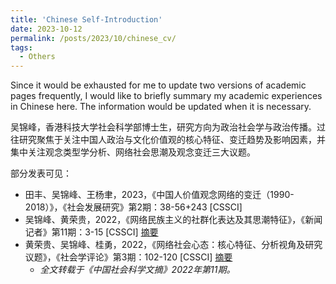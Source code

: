 ```yaml
---
title: 'Chinese Self-Introduction'
date: 2023-10-12
permalink: /posts/2023/10/chinese_cv/
tags:
  - Others
---
```


Since it would be exhausted for me to update two versions of academic pages frequently, I would like to briefly summary my academic experiences in Chinese here. The information would be updated when it is necessary.

吴锦峰，香港科技大学社会科学部博士生，研究方向为政治社会学与政治传播。过往研究聚焦于关注中国人政治与文化价值观的核心特征、变迁趋势及影响因素，并集中关注观念类型学分析、网络社会思潮及观念变迁三大议题。

部分发表可见：

* 田丰、吴锦峰、王杨聿，2023，《中国人价值观念网络的变迁（1990-2018）》，《社会发展研究》第2期：38-56+243 \[CSSCI]
* 吴锦峰、黄荣贵，2022，《网络民族主义的社群化表达及其思潮特征》，《新闻记者》第11期：3-15 \[CSSCI] [摘要](https://kns.cnki.net/kcms/detail/detail.aspx?filename=XWJZ202211001&dbcode=CJFQ&dbname=DKFXTEMP&v=9xYQTGrRPtNvBcErTPpbQLx1nhMCAYMKAdH6eqip-q7UrultprwKaWY6brpx3A9N) 
* 黄荣贵、吴锦峰、桂勇，2022，《网络社会心态：核心特征、分析视角及研究议题》，《社会学评论》第3期：102-120 \[CSSCI] [摘要](http://src.ruc.edu.cn/CN/abstract/abstract426.shtml#) 
  * *全文转载于《中国社会科学文摘》2022年第11期。*  
